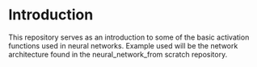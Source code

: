 # Introduction
This repository serves as an introduction to some of the basic activation functions used in neural networks.
Example used will be the network architecture found in the neural_network_from scratch repository.
